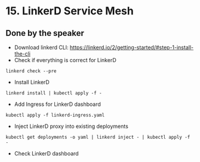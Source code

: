 # 15. LinkerD Service Mesh

## Done by the speaker

* Download linkerd CLI: https://linkerd.io/2/getting-started/#step-1-install-the-cli
* Check if everything is correct for LinkerD
```
linkerd check --pre
```
* Install LinkerD
```
linkerd install | kubectl apply -f -
```
* Add Ingress for LinkerD dashboard
```
kubectl apply -f linkerd-ingress.yaml
```
* Inject LinkerD proxy into existing deployments
```
kubectl get deployments -o yaml | linkerd inject - | kubectl apply -f -
```
* Check LinkerD dashboard
